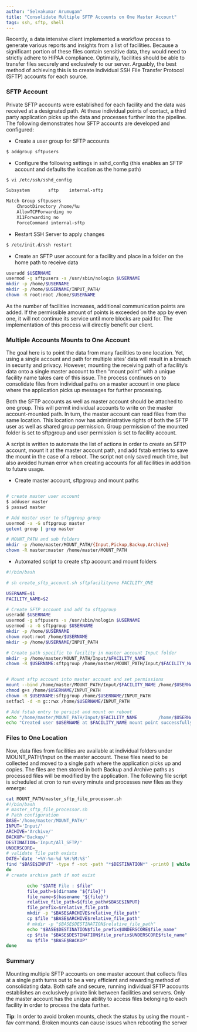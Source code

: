 ```yaml
---
author: "Selvakumar Arumugam"
title: "Consolidate Multiple SFTP Accounts on One Master Account"
tags: ssh, sftp, shell
---
```



Recently, a data intensive client implemented a workflow process to generate various reports and insights from a list of facilities. Because a significant portion of these files contain sensitive data, they would need to strictly adhere to HIPAA compliance. Optimally, facilities should be able to transfer files securely and exclusively to our server. Arguably, the best method of achieving this is to create individual SSH File Transfer Protocol (SFTP) accounts for each source.


### SFTP Account

Private SFTP accounts were established for each facility and the data was received at a designated path. At these individual points of contact, a third party application picks up the data and processes further into the pipeline. The following demonstrates how SFTP accounts are developed and configured:


* Create a user group for SFTP accounts

```bash
$ addgroup sftpusers
```

* Configure the following settings in sshd_config (this enables an SFTP account and defaults the location as the home path)

```bash
$ vi /etc/ssh/sshd_config

Subsystem       sftp    internal-sftp

Match Group sftpusers
    ChrootDirectory /home/%u
    AllowTCPForwarding no
    X11Forwarding no
    ForceCommand internal-sftp
```

* Restart SSH Server to apply changes

```bash
$ /etc/init.d/ssh restart
```

* Create an SFTP user account for a facility and place in a folder on the home path to receive data

```bash
useradd $USERNAME
usermod -g sftpusers -s /usr/sbin/nologin $USERNAME
mkdir -p /home/$USERNAME
mkdir -p /home/$USERNAME/INPUT_PATH/
chown -R root:root /home/$USERNAME
```

As the number of facilities increases, additional communication points are added. If the permissible amount of points is exceeded on the app by even one, it will not continue its service until more blocks are paid for. The implementation of this process will directly benefit our client.

### Multiple Accounts Mounts to One Account

The goal here is to point the data from many facilities to one location. Yet, using a single account and path for multiple sites’ data will result in a breach in security and privacy. However, mounting the receiving path of a facility’s data onto a single master account to then “mount point” with a unique facility name takes care of this issue. The process continues on to consolidate files from individual paths on a master account in one place where the application picks up messages for further processing.


Both the SFTP accounts as well as master account should be attached to one group. This will permit individual accounts to write on the master account-mounted path. In turn, the master account can read files from the same location. This location now has administrative rights of both the SFTP user as well as shared group permission. Group permission of the mounted folder is set to sftpgroup and user permission is set to facility account.


A script is written to automate the list of actions in order to create an SFTP account, mount it at the master account path, and add fstab entries to save the mount in the case of a reboot. The script not only saved much time, but also avoided human error when creating accounts for all facilities in addition to future usage.

* Create master account, sftpgroup and mount paths

```bash

# create master user account
$ adduser master
$ passwd master

# Add master user to sftpgroup group
usermod -a -G sftpgroup master
getent group | grep master

# MOUNT_PATH and sub folders
mkdir -p /home/master/MOUNT_PATH/{Input,Pickup,Backup,Archive}
chown -R master:master /home/master/MOUNT_PATH
```

* Automated script to create sftp account and mount folders

```bash
#!/bin/bash

# sh create_sftp_account.sh sftpfacilityone FACILITY_ONE

USERNAME=$1
FACILITY_NAME=$2      

# Create SFTP account and add to sftpgroup 
useradd $USERNAME
usermod -g sftpusers -s /usr/sbin/nologin $USERNAME
usermod -a -G sftpgroup $USERNAME
mkdir -p /home/$USERNAME
chown root:root /home/$USERNAME
mkdir -p /home/$USERNAME/INPUT_PATH

# Create path specific to facility in master account Input folder
mkdir -p /home/master/MOUNT_PATH/Input/$FACILITY_NAME
chown -R $USERNAME:sftpgroup /home/master/MOUNT_PATH/Input/$FACILITY_NAME


# Mount sftp account into master account and set permissions
mount --bind /home/master/MOUNT_PATH/Input/$FACILITY_NAME /home/$USERNAME/INPUT_PATH
chmod g+s /home/$USERNAME/INPUT_PATH
chown -R $USERNAME:sftpgroup /home/$USERNAME/INPUT_PATH
setfacl -d -m g::rwx /home/$USERNAME/INPUT_PATH

# Add fstab entry to persist and mount on reboot
echo "/home/master/MOUNT_PATH/Input/$FACILITY_NAME        /home/$USERNAME/INPUT_PATH        none        bind        0        0" >> /etc/fstab
echo "Created user $USERNAME at $FACILITY_NAME mount point successfully"
```

### Files to One Location

Now, data files from facilities are available at individual folders under MOUNT_PATH/Input on the master account. These files need to be collected and moved to a single path where the application picks up and copies. The files are then stored in both Backup and Archive paths as processed files will be modified by the application. The following file script is scheduled at cron to run every minute and processes new files as they emerge:


```bash
cat MOUNT_PATH/master_sftp_file_processor.sh
#!/bin/bash
# master_sftp_file_processor.sh
# Path configuration
BASE='/home/master/MOUNT_PATH/'
INPUT='Input/'
ARCHIVE='Archive/'
BACKUP='Backup/'
DESTINATION='Input/All_SFTP/'
UNDERSCORE=_
# validate file path exists
DATE=`date '+%Y-%m-%d %H:%M:%S'`
find "$BASE$INPUT" -type f -not -path "*$DESTINATION*" -print0 | while IFS= read -d $'\0' file
do
# create archive path if not exist

        echo "$DATE File : $file"
        file_path=$(dirname "${file}")
        file_name=$(basename "${file}")
        relative_file_path=${file_path#$BASE$INPUT}
        file_prefix=$relative_file_path
        mkdir -p "$BASE$ARCHIVE$relative_file_path"
        cp $file "$BASE$ARCHIVE$relative_file_path"
        # mkdir -p "$BASE$DESTINATION$relative_file_path"
        echo "$BASE$DESTINATION$file_prefix$UNDERSCORE$file_name"
        cp $file "$BASE$DESTINATION$file_prefix$UNDERSCORE$file_name"
        mv $file "$BASE$BACKUP"
done
```

### Summary
Mounting multiple SFTP accounts on one master account that collects files at a single path turns out to be a very efficient and rewarding method of consolidating data. Both safe and secure, running individual SFTP accounts establishes an exclusively private link between facilities and servers. Only the master account has the unique ability to access files belonging to each facility in order to process the data further. 

**Tip**: In order to avoid broken mounts, check the status by using the mount -fav command. Broken mounts can cause issues when rebooting the server
